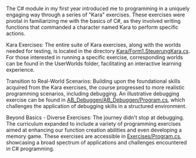 The C# module in my first year introduced me to programming in a uniquely engaging way through a series of "Kara" exercises. These exercises were pivotal in familiarizing me with the basics of C#, as they involved writing functions that commanded a character named Kara to perform specific actions.

Kara Exercises: The entire suite of Kara exercises, along with the worlds needed for testing, is located in the directory [Kara/Form1.SteuerungKara.cs](Kara/Form1.SteuerungKara.cs). For those interested in running a specific exercise, corresponding worlds can be found in the UserWorlds folder, facilitating an interactive learning experience.

Transition to Real-World Scenarios: Building upon the foundational skills acquired from the Kara exercises, the course progressed to more realistic programming scenarios, including debugging. An illustrative debugging exercise can be found in [AB_Debuggen/AB_Debuggen/Program.cs](AB_Debuggen/AB_Debuggen/Program.cs), which challenges the application of debugging skills in a structured environment.

Beyond Basics - Diverse Exercises: The journey didn't stop at debugging. The curriculum expanded to include a variety of programming exercises aimed at enhancing our function creation abilities and even developing a memory game. These exercises are accessible in [Exercises/Program.cs](Exercises/Program.cs), showcasing a broad spectrum of applications and challenges encountered in C# programming.
